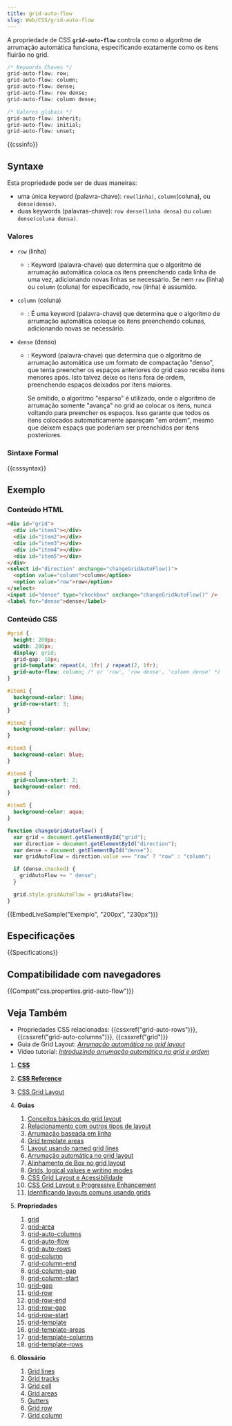 ```yaml
---
title: grid-auto-flow
slug: Web/CSS/grid-auto-flow
---
```


A propriedade de CSS **`grid-auto-flow`** controla como o algoritmo de arrumação automática funciona, especificando exatamente como os itens fluirão no grid.

```css
/* Keywords Chaves */
grid-auto-flow: row;
grid-auto-flow: column;
grid-auto-flow: dense;
grid-auto-flow: row dense;
grid-auto-flow: column dense;

/* Valores globais */
grid-auto-flow: inherit;
grid-auto-flow: initial;
grid-auto-flow: unset;
```

{{cssinfo}}

## Syntaxe

Esta propriedade pode ser de duas maneiras:

- uma única keyword (palavra-chave): `row(linha)`, `column`(coluna), ou `dense(denso)`.
- duas keywords (palavras-chave): `row dense(linha densa)` ou `column dense(coluna densa)`.

### Valores

- `row` (linha)
  - : Keyword (palavra-chave) que determina que o algoritmo de arrumação automática coloca os itens preenchendo cada linha de uma vez, adicionando novas linhas se necessário. Se nem `row` (linha) ou `column` (coluna) for especificado, `row` (linha) é assumido.
- `column` (coluna)
  - : É uma keyword (palavra-chave) que determina que o algoritmo de arrumação automática coloque os itens preenchendo colunas, adicionando novas se necessário.
- `dense` (denso)

  - : Keyword (palavra-chave) que determina que o algoritmo de arrumação automática use um formato de compactação "denso", que tenta preencher os espaços anteriores do grid caso receba itens menores após. Isto talvez deixe os itens fora de ordem, preenchendo espaços deixados por itens maiores.

    Se omitido, o algoritmo "esparso" é utilizado, onde o algoritmo de arrumação somente "avança" no grid ao colocar os itens, nunca voltando para preencher os espaços. Isso garante que todos os itens colocados automaticamente apareçam "em ordem", mesmo que deixem espaçs que poderiam ser preenchidos por itens posteriores.

### Sintaxe Formal

{{csssyntax}}

## Exemplo

### Conteúdo HTML

```html
<div id="grid">
  <div id="item1"></div>
  <div id="item2"></div>
  <div id="item3"></div>
  <div id="item4"></div>
  <div id="item5"></div>
</div>
<select id="direction" onchange="changeGridAutoFlow()">
  <option value="column">column</option>
  <option value="row">row</option>
</select>
<input id="dense" type="checkbox" onchange="changeGridAutoFlow()" />
<label for="dense">dense</label>
```

### Conteúdo CSS

```css
#grid {
  height: 200px;
  width: 200px;
  display: grid;
  grid-gap: 10px;
  grid-template: repeat(4, 1fr) / repeat(2, 1fr);
  grid-auto-flow: column; /* or 'row', 'row dense', 'column dense' */
}

#item1 {
  background-color: lime;
  grid-row-start: 3;
}

#item2 {
  background-color: yellow;
}

#item3 {
  background-color: blue;
}

#item4 {
  grid-column-start: 2;
  background-color: red;
}

#item5 {
  background-color: aqua;
}
```

```js hidden
function changeGridAutoFlow() {
  var grid = document.getElementById("grid");
  var direction = document.getElementById("direction");
  var dense = document.getElementById("dense");
  var gridAutoFlow = direction.value === "row" ? "row" : "column";

  if (dense.checked) {
    gridAutoFlow += " dense";
  }

  grid.style.gridAutoFlow = gridAutoFlow;
}
```

{{EmbedLiveSample("Exemplo", "200px", "230px")}}

## Especificações

{{Specifications}}

## Compatibilidade com navegadores

{{Compat("css.properties.grid-auto-flow")}}

## Veja Também

- Propriedades CSS relacionadas: {{cssxref("grid-auto-rows")}}, {{cssxref("grid-auto-columns")}}, {{cssxref("grid")}}
- Guia de Grid Layout: _[Arrumação automática no grid layout](/pt-BR/docs/Web/CSS/CSS_Grid_Layout/Auto-placement_in_CSS_Grid_Layout)_
- Video tutorial: _[Introduzindo arrumação automática no grid e ordem](http://gridbyexample.com/video/series-auto-placement-order/)_

1. [**CSS**](/pt-BR/docs/Web/CSS)
2. [**CSS Reference**](/pt-BR/docs/Web/CSS/Reference)
3. [CSS Grid Layout](/pt-BR/docs/Web/CSS/CSS_Grid_Layout)
4. **Guias**

   1. [Conceitos básicos do grid layout](/pt-BR/docs/Web/CSS/CSS_Grid_Layout/Basic_Concepts_of_Grid_Layout)
   2. [Relacionamento com outros tipos de layout](/pt-BR/docs/Web/CSS/CSS_Grid_Layout/Relationship_of_Grid_Layout)
   3. [Arrumação baseada em linha](/pt-BR/docs/Web/CSS/CSS_Grid_Layout/Line-based_Placement_with_CSS_Grid)
   4. [Grid template areas](/pt-BR/docs/Web/CSS/CSS_Grid_Layout/Grid_Template_Areas)
   5. [Layout usando named grid lines](/pt-BR/docs/Web/CSS/CSS_Grid_Layout/Layout_using_Named_Grid_Lines)
   6. [Arrumação automática no grid layout](/pt-BR/docs/Web/CSS/CSS_Grid_Layout/Auto-placement_in_CSS_Grid_Layout)
   7. [Alinhamento de Box no grid layout](/pt-BR/docs/Web/CSS/CSS_Grid_Layout/Box_Alignment_in_CSS_Grid_Layout)
   8. [Grids, logical values e writing modes](/pt-BR/docs/Web/CSS/CSS_Grid_Layout/CSS_Grid,_Logical_Values_and_Writing_Modes)
   9. [CSS Grid Layout e Acessibilidade](/pt-BR/docs/Web/CSS/CSS_Grid_Layout/CSS_Grid_Layout_and_Accessibility)
   10. [CSS Grid Layout e Progressive Enhancement](/pt-BR/docs/Web/CSS/CSS_Grid_Layout/CSS_Grid_and_Progressive_Enhancement)
   11. [Identificando layouts comuns usando grids](/pt-BR/docs/Web/CSS/CSS_Grid_Layout/Realizing_common_layouts_using_CSS_Grid_Layout)

5. **Propriedades**

   1. [grid](/pt-BR/docs/Web/CSS/grid)
   2. [grid-area](/pt-BR/docs/Web/CSS/grid-area)
   3. [grid-auto-columns](/pt-BR/docs/Web/CSS/grid-auto-columns)
   4. [grid-auto-flow](/pt-BR/docs/Web/CSS/grid-auto-flow)
   5. [grid-auto-rows](/pt-BR/docs/Web/CSS/grid-auto-rows)
   6. [grid-column](/pt-BR/docs/Web/CSS/grid-column)
   7. [grid-column-end](/pt-BR/docs/Web/CSS/grid-column-end)
   8. [grid-column-gap](/pt-BR/docs/Web/CSS/grid-column-gap)
   9. [grid-column-start](/pt-BR/docs/Web/CSS/grid-column-start)
   10. [grid-gap](/pt-BR/docs/Web/CSS/grid-gap)
   11. [grid-row](/pt-BR/docs/Web/CSS/grid-row)
   12. [grid-row-end](/pt-BR/docs/Web/CSS/grid-row-end)
   13. [grid-row-gap](/pt-BR/docs/Web/CSS/grid-row-gap)
   14. [grid-row-start](/pt-BR/docs/Web/CSS/grid-row-start)
   15. [grid-template](/pt-BR/docs/Web/CSS/grid-template)
   16. [grid-template-areas](/pt-BR/docs/Web/CSS/grid-template-areas)
   17. [grid-template-columns](/pt-BR/docs/Web/CSS/grid-template-columns)
   18. [grid-template-rows](/pt-BR/docs/Web/CSS/grid-template-rows)

6. **Glossário**

   1. [Grid lines](/pt-BR/docs/Glossary/Grid_lines)
   2. [Grid tracks](/pt-BR/docs/Glossary/Grid_tracks)
   3. [Grid cell](/pt-BR/docs/Glossary/Grid_cell)
   4. [Grid areas](/pt-BR/docs/Glossary/Grid_areas)
   5. [Gutters](/pt-BR/docs/Glossary/Gutters)
   6. [Grid row](/pt-BR/docs/Glossary/Grid_rows)
   7. [Grid column](/pt-BR/docs/Glossary/Grid_column)
